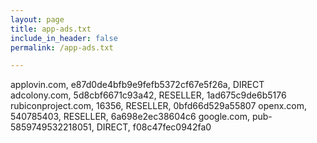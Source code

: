 ```yaml
---
layout: page
title: app-ads.txt
include_in_header: false
permalink: /app-ads.txt

---
```

applovin.com, e87d0de4bfb9e9fefb5372cf67e5f26a, DIRECT
adcolony.com, 5d8cbf6671c93a42, RESELLER, 1ad675c9de6b5176
rubiconproject.com, 16356, RESELLER, 0bfd66d529a55807
openx.com, 540785403, RESELLER, 6a698e2ec38604c6
google.com, pub-5859749532218051, DIRECT, f08c47fec0942fa0
